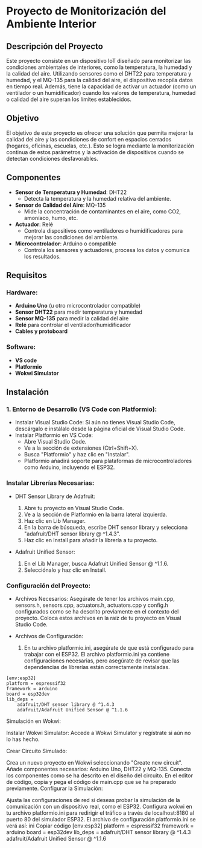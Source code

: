 # Proyecto de Monitorización del Ambiente Interior

## Descripción del Proyecto

Este proyecto consiste en un dispositivo IoT diseñado para monitorizar las condiciones ambientales de interiores, como la temperatura, la humedad y la calidad del aire. Utilizando sensores como el DHT22 para temperatura y humedad, y el MQ-135 para la calidad del aire, el dispositivo recopila datos en tiempo real. Además, tiene la capacidad de activar un actuador (como un ventilador o un humidificador) cuando los valores de temperatura, humedad o calidad del aire superan los límites establecidos.

## Objetivo

El objetivo de este proyecto es ofrecer una solución que permita mejorar la calidad del aire y las condiciones de confort en espacios cerrados (hogares, oficinas, escuelas, etc.). Esto se logra mediante la monitorización continua de estos parámetros y la activación de dispositivos cuando se detectan condiciones desfavorables.

## Componentes

- **Sensor de Temperatura y Humedad**: DHT22
  - Detecta la temperatura y la humedad relativa del ambiente.
- **Sensor de Calidad del Aire**: MQ-135
  - Mide la concentración de contaminantes en el aire, como CO2, amoníaco, humo, etc.
- **Actuador**: Relé
  - Controla dispositivos como ventiladores o humidificadores para mejorar las condiciones del ambiente.
- **Microcontrolador**: Arduino o compatible
  - Controla los sensores y actuadores, procesa los datos y comunica los resultados.

## Requisitos

### Hardware:
- **Arduino Uno** (u otro microcontrolador compatible)
- **Sensor DHT22** para medir temperatura y humedad
- **Sensor MQ-135** para medir la calidad del aire
- **Relé** para controlar el ventilador/humidificador
- **Cables y protoboard**

### Software:
- **VS code**
- **Platformio**
- **Wokwi Simulator**
  
## Instalación

### 1. Entorno de Desarrollo (VS Code con Platformio):
- Instalar Visual Studio Code: Si aún no tienes Visual Studio Code, descárgalo e instálalo desde la página oficial de Visual Studio Code.
- Instalar Platformio en VS Code:
  - Abre Visual Studio Code.
  - Ve a la sección de extensiones (Ctrl+Shift+X).
  - Busca "Platformio" y haz clic en "Instalar".
  - Platformio añadirá soporte para plataformas de microcontroladores como Arduino, incluyendo el ESP32.
  
### Instalar Librerías Necesarias:

- DHT Sensor Library de Adafruit:
    1. Abre tu proyecto en Visual Studio Code.
    2. Ve a la sección de Platformio en la barra lateral izquierda.
    3. Haz clic en Lib Manager.
    4. En la barra de búsqueda, escribe DHT sensor library y selecciona "adafruit/DHT sensor library @ ^1.4.3".
    5. Haz clic en Install para añadir la librería a tu proyecto.
       
- Adafruit Unified Sensor:
    1. En el Lib Manager, busca Adafruit Unified Sensor @ ^1.1.6.
    2. Selecciónalo y haz clic en Install.
  
### Configuración del Proyecto:

- Archivos Necesarios: Asegúrate de tener los archivos main.cpp, sensors.h, sensors.cpp, actuators.h, actuators.cpp y config.h configurados como se ha descrito previamente en el contexto del proyecto. Coloca estos archivos en la raíz de tu proyecto en Visual Studio Code.

- Archivos de Configuración:
    1. En tu archivo platformio.ini, asegúrate de que está configurado para trabajar con el ESP32. El archivo platformio.ini ya contiene configuraciones necesarias, pero asegúrate de revisar que las dependencias de librerías están correctamente instaladas.
       
````
[env:esp32]
platform = espressif32
framework = arduino
board = esp32dev
lib_deps = 
    adafruit/DHT sensor library @ ^1.4.3
    adafruit/Adafruit Unified Sensor @ ^1.1.6
````

Simulación en Wokwi:

Instalar Wokwi Simulator: Accede a Wokwi Simulator y regístrate si aún no lo has hecho.

Crear Circuito Simulado:

Crea un nuevo proyecto en Wokwi seleccionando "Create new circuit".
Añade componentes necesarios: Arduino Uno, DHT22 y MQ-135.
Conecta los componentes como se ha descrito en el diseño del circuito.
En el editor de código, copia y pega el código de main.cpp que se ha preparado previamente.
Configurar la Simulación:

Ajusta las configuraciones de red si deseas probar la simulación de la comunicación con un dispositivo real, como el ESP32. Configura wokwi en tu archivo platformio.ini para redirigir el tráfico a través de localhost:8180 al puerto 80 del simulador ESP32.
El archivo de configuración platformio.ini se verá así:
ini
Copiar código
[env:esp32]
platform = espressif32
framework = arduino
board = esp32dev
lib_deps = 
    adafruit/DHT sensor library @ ^1.4.3
    adafruit/Adafruit Unified Sensor @ ^1.1.6
